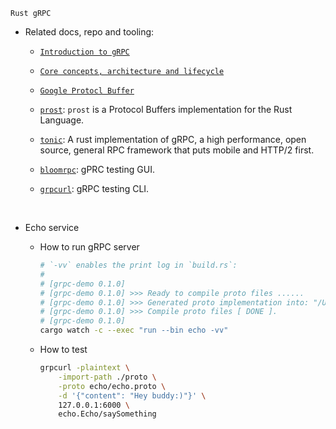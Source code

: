 `Rust gRPC`

- Related docs, repo and tooling:

    - [`Introduction to gRPC`](https://grpc.io/docs/what-is-grpc/introduction/)

    - [`Core concepts, architecture and lifecycle`](https://grpc.io/docs/what-is-grpc/core-concepts/)

    - [`Google Protocl Buffer`](https://developers.google.com/protocol-buffers/docs/overview)

    - [`prost`](https://crates.io/crates/prost): `prost` is a Protocol Buffers
    implementation for the Rust Language.

    - [`tonic`](https://github.com/hyperium/tonic): A rust implementation of
    gRPC, a high performance, open source, general RPC framework that puts
    mobile and HTTP/2 first.

    - [`bloomrpc`](https://github.com/bloomrpc/bloomrpc): gPRC testing GUI.

    - [`grpcurl`](https://github.com/fullstorydev/grpcurl): gRPC testing CLI.

    </br>


- Echo service

    - How to run gRPC server

        ```bash
        # `-vv` enables the print log in `build.rs`:
        #
        # [grpc-demo 0.1.0]
        # [grpc-demo 0.1.0] >>> Ready to compile proto files ......
        # [grpc-demo 0.1.0] >>> Generated proto implementation into: "/Users/wison/Rust/grpc-demo/target/debug/build/grpc-demo-2548ecf5e05cd679/out"
        # [grpc-demo 0.1.0] >>> Compile proto files [ DONE ].
        # [grpc-demo 0.1.0]
        cargo watch -c --exec "run --bin echo -vv"
        ```

    - How to test

        ```bash
        grpcurl -plaintext \
            -import-path ./proto \
            -proto echo/echo.proto \
            -d '{"content": "Hey buddy:)"}' \
            127.0.0.1:6000 \
            echo.Echo/saySomething
        ```

        </br>

